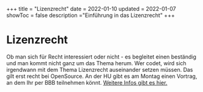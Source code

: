 +++
title = "Lizenzrecht"
date = 2022-01-10
updated = 2022-01-07
showToc = false
description ="Einführung in das Lizenzrecht"
+++

# Lizenzrecht

Ob man sich für Recht interessiert oder nicht - es begleitet einen beständig und man kommt nicht ganz um das Thema
herum. Wer codet, wird sich irgendwann mit dem Thema Lizenzrecht auseinander setzen müssen. Das gilt erst recht bei
OpenSource. An der HU gibt es am Montag einen Vortrag, an dem Ihr per BBB teilnehmen könnt.
[Weitere Infos gibt es hier.](https://www.projekte.hu-berlin.de/de/gnuHU/projekte/floss-werkstatt/veranstaltungen/wise-21-22/introduction-to-software-law-and-floss-licences-10-01-22)

